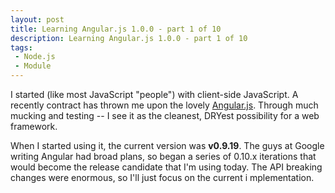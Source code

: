 ```yaml
---
layout: post
title: Learning Angular.js 1.0.0 - part 1 of 10
description: Learning Angular.js 1.0.0 - part 1 of 10
tags:
 - Node.js
 - Module
---
```


I started (like most JavaScript "people") with client-side JavaScript. A recently contract has thrown me upon the lovely [Angular.js](http://angular.js). Through much mucking and testing -- I see it as the cleanest, DRYest possibility for a web framework.

When I started using it, the current version was **v0.9.19**. The guys at Google writing Angular had broad plans, so began a series of 0.10.x iterations that would become the release candidate that I'm using today. The API breaking changes were enormous, so I'll just focus on the current i mplementation.

 

